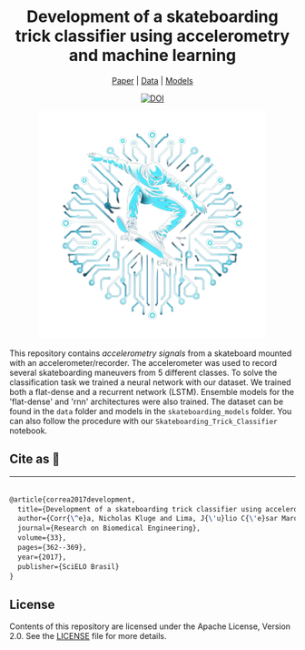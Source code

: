 <div align="center">

# Development of a skateboarding trick classifier using accelerometry and machine learning

[Paper](https://www.scielo.br/j/reng/a/sgsxHt4HffBYxDhqj9QD3dS/abstract/?lang=en) | [Data](https://github.com/Nkluge-correa/skateboarding-trick-classifier/tree/master/data) | [Models](https://github.com/Nkluge-correa/skateboarding-trick-classifier/tree/master/skateboarding_models)

[![DOI](https://zenodo.org/badge/422018559.svg)](https://zenodo.org/doi/10.5281/zenodo.6989815)

<img src="./logo/logo.png" alt="A skateboarder is doing a skateboarding trick in front of a circuit board." height="400">

</div>

This repository contains _accelerometry signals_ from a skateboard mounted with an accelerometer/recorder. The accelerometer was used to record several skateboarding maneuvers from 5 different classes. To solve the classification task we trained a neural network with our dataset. We trained both a flat-dense and a recurrent network (LSTM). Ensemble models for the 'flat-dense' and 'rnn' architectures were also trained. The dataset can be found in the `data` folder and models in the `skateboarding_models` folder. You can also follow the procedure with our `Skateboarding_Trick_Classifier` notebook.

## Cite as 🤗

---

```latex

@article{correa2017development,
  title={Development of a skateboarding trick classifier using accelerometry and machine learning},
  author={Corr{\^e}a, Nicholas Kluge and Lima, J{\'u}lio C{\'e}sar Marques de and Russomano, Thais and Santos, Marlise Araujo dos},
  journal={Research on Biomedical Engineering},
  volume={33},
  pages={362--369},
  year={2017},
  publisher={SciELO Brasil}
}

```

## License

Contents of this repository are licensed under the Apache License, Version 2.0. See the [LICENSE](LICENSE) file for more details.
